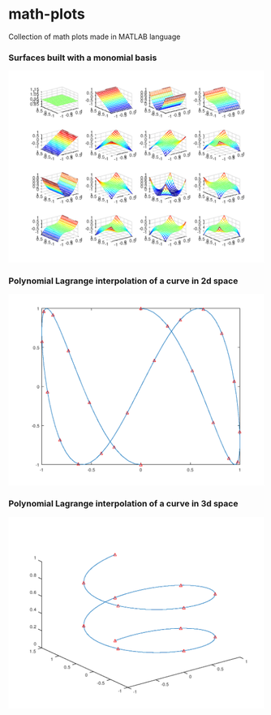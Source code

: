 # math-plots
Collection of math plots made in MATLAB language

###  Surfaces built with a monomial basis
![Image](images/surface_monomial_basis.png?raw=true)
###  Polynomial Lagrange interpolation of a curve in 2d space
![Image](images/polynomial_interpolation_curve_2d.png?raw=true)
###  Polynomial Lagrange interpolation of a curve in 3d space
![Image](images/polynomial_interpolation_curve_3d.png?raw=true)
